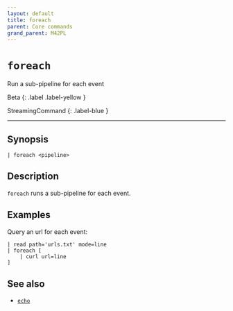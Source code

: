 ```yaml
---
layout: default
title: foreach
parent: Core commands
grand_parent: M42PL
---
```


# `foreach`

Run a sub-pipeline for each event

Beta
{: .label .label-yellow }

StreamingCommand
{: .label-blue }

---



## Synopsis

```shell
| foreach <pipeline>
```



## Description

`foreach` runs a sub-pipeline for each event.


## Examples


Query an url for each event:

```
| read path='urls.txt' mode=line
| foreach [
    | curl url=line
]
```


## See also

* [`echo`](/command_echo)

